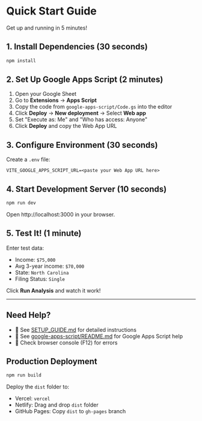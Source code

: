 # Quick Start Guide

Get up and running in 5 minutes!

## 1. Install Dependencies (30 seconds)

```bash
npm install
```

## 2. Set Up Google Apps Script (2 minutes)

1. Open your Google Sheet
2. Go to **Extensions** → **Apps Script**
3. Copy the code from `google-apps-script/Code.gs` into the editor
4. Click **Deploy** → **New deployment** → Select **Web app**
5. Set "Execute as: Me" and "Who has access: Anyone"
6. Click **Deploy** and copy the Web App URL

## 3. Configure Environment (30 seconds)

Create a `.env` file:

```
VITE_GOOGLE_APPS_SCRIPT_URL=<paste your Web App URL here>
```

## 4. Start Development Server (10 seconds)

```bash
npm run dev
```

Open http://localhost:3000 in your browser.

## 5. Test It! (1 minute)

Enter test data:
- Income: `$75,000`
- Avg 3-year income: `$70,000`
- State: `North Carolina`
- Filing Status: `Single`

Click **Run Analysis** and watch it work!

---

## Need Help?

- 📖 See [SETUP_GUIDE.md](SETUP_GUIDE.md) for detailed instructions
- 📂 See [google-apps-script/README.md](google-apps-script/README.md) for Google Apps Script help
- 🐛 Check browser console (F12) for errors

## Production Deployment

```bash
npm run build
```

Deploy the `dist` folder to:
- Vercel: `vercel`
- Netlify: Drag and drop `dist` folder
- GitHub Pages: Copy `dist` to `gh-pages` branch

